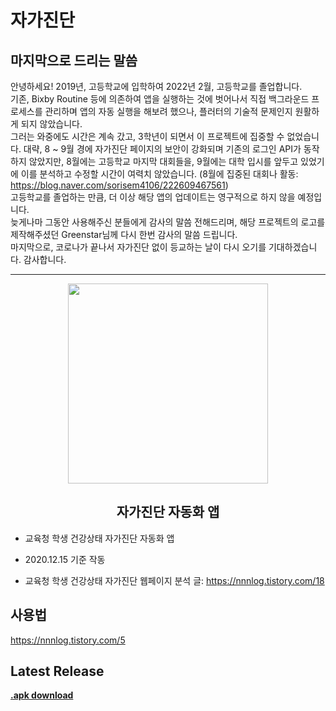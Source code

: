 # 자가진단
## 마지막으로 드리는 말씀
안녕하세요! 2019년, 고등학교에 입학하여 2022년 2월, 고등학교를 졸업합니다.<br>
기존, Bixby Routine 등에 의존하여 앱을 실행하는 것에 벗어나서 직접 백그라운드 프로세스를 관리하며 앱의 자동 실행을 해보려 했으나, 플러터의 기술적 문제인지 원활하게 되지 않았습니다.<br>
그러는 와중에도 시간은 계속 갔고, 3학년이 되면서 이 프로젝트에 집중할 수 없었습니다. 대략, 8 ~ 9월 경에 자가진단 페이지의 보안이 강화되며 기존의 로그인 API가 동작하지 않았지만, 8월에는 고등학교 마지막 대회들을, 9월에는 대학 입시를 앞두고 있었기에 이를 분석하고 수정할 시간이 여력치 않았습니다. (8월에 집중된 대회나 활동: https://blog.naver.com/sorisem4106/222609467561)<br>
고등학교를 졸업하는 만큼, 더 이상 해당 앱의 업데이트는 영구적으로 하지 않을 예정입니다.<br>
늦게나마 그동안 사용해주신 분들에게 감사의 말씀 전해드리며, 해당 프로젝트의 로고를 제작해주셨던 Greenstar님께 다시 한번 감사의 말씀 드립니다.<br>
마지막으로, 코로나가 끝나서 자가진단 없이 등교하는 날이 다시 오기를 기대하겠습니다. 감사합니다.

---
<p align="center">
  <img src="https://user-images.githubusercontent.com/39073901/93575055-1f326200-f9d4-11ea-9c07-103d43fbeae5.png" width="320"/>
</p>

<h2 align="center">자가진단 자동화 앱</h2>

* 교육청 학생 건강상태 자가진단 자동화 앱
* 2020.12.15 기준 작동

* 교육청 학생 건강상태 자가진단 웹페이지 분석 글: https://nnnlog.tistory.com/18

## 사용법
https://nnnlog.tistory.com/5


## Latest Release

[**.apk download**](https://github.com/eduro-hcs/jaga_jindan/releases/latest/download/jaga_jindan.apk)

